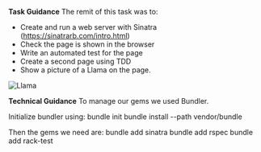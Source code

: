**Task Guidance**
The remit of this task was to:
 - Create and run a web server with Sinatra (https://sinatrarb.com/intro.html)
 - Check the page is shown in the browser
 - Write an automated test for the page
 - Create a second page using TDD
 - Show a picture of a Llama on the page. 

![Llama](https://birdsofpreycentre.co.uk/wp-content/uploads/2021/05/PHOTO-2021-05-04-14-10-14-1.jpg)

**Technical Guidance**
To manage our gems we used Bundler.

Initialize bundler using:
bundle init
bundle install --path vendor/bundle

Then the gems we need are:
bundle add sinatra
bundle add rspec
bundle add rack-test

